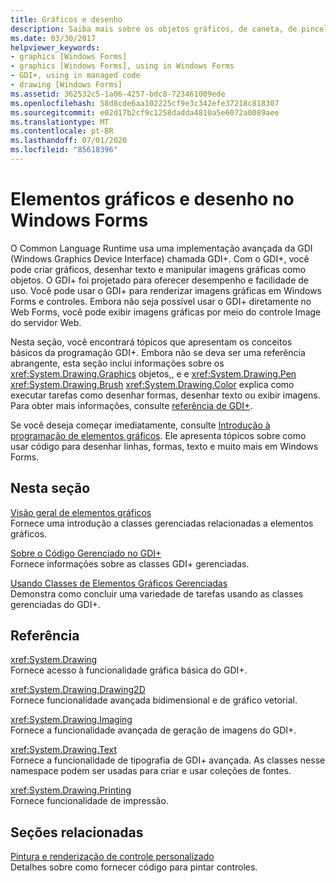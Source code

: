 ```yaml
---
title: Gráficos e desenho
description: Saiba mais sobre os objetos gráficos, de caneta, de pincel e de cor e como executar tarefas como desenhar formas, desenhar texto ou exibir imagens em Windows Forms.
ms.date: 03/30/2017
helpviewer_keywords:
- graphics [Windows Forms]
- graphics [Windows Forms], using in Windows Forms
- GDI+, using in managed code
- drawing [Windows Forms]
ms.assetid: 362532c5-1a06-4257-bdc8-723461009ede
ms.openlocfilehash: 58d8cde6aa102225cf9e3c342efe37218c818307
ms.sourcegitcommit: e02d17b2cf9c1258dadda4810a5e6072a0089aee
ms.translationtype: MT
ms.contentlocale: pt-BR
ms.lasthandoff: 07/01/2020
ms.locfileid: "85618396"
---
```

# <a name="graphics-and-drawing-in-windows-forms"></a>Elementos gráficos e desenho no Windows Forms
O Common Language Runtime usa uma implementação avançada da GDI (Windows Graphics Device Interface) chamada GDI+. Com o GDI+, você pode criar gráficos, desenhar texto e manipular imagens gráficas como objetos. O GDI+ foi projetado para oferecer desempenho e facilidade de uso. Você pode usar o GDI+ para renderizar imagens gráficas em Windows Forms e controles. Embora não seja possível usar o GDI+ diretamente no Web Forms, você pode exibir imagens gráficas por meio do controle Image do servidor Web.  
  
 Nesta seção, você encontrará tópicos que apresentam os conceitos básicos da programação GDI+. Embora não se deva ser uma referência abrangente, esta seção inclui informações sobre os <xref:System.Drawing.Graphics> objetos,, e e <xref:System.Drawing.Pen> <xref:System.Drawing.Brush> <xref:System.Drawing.Color> explica como executar tarefas como desenhar formas, desenhar texto ou exibir imagens. Para obter mais informações, consulte [referência de GDI+](/windows/desktop/gdiplus/-gdiplus-class-gdi-reference).  
  
 Se você deseja começar imediatamente, consulte [Introdução à programação de elementos gráficos](getting-started-with-graphics-programming.md). Ele apresenta tópicos sobre como usar código para desenhar linhas, formas, texto e muito mais em Windows Forms.  
  
## <a name="in-this-section"></a>Nesta seção  
 [Visão geral de elementos gráficos](graphics-overview-windows-forms.md)  
 Fornece uma introdução a classes gerenciadas relacionadas a elementos gráficos.  
  
 [Sobre o Código Gerenciado no GDI+](about-gdi-managed-code.md)  
 Fornece informações sobre as classes GDI+ gerenciadas.  
  
 [Usando Classes de Elementos Gráficos Gerenciadas](using-managed-graphics-classes.md)  
 Demonstra como concluir uma variedade de tarefas usando as classes gerenciadas do GDI+.  
  
## <a name="reference"></a>Referência  
 <xref:System.Drawing>  
 Fornece acesso à funcionalidade gráfica básica do GDI+.  
  
 <xref:System.Drawing.Drawing2D>  
 Fornece funcionalidade avançada bidimensional e de gráfico vetorial.  
  
 <xref:System.Drawing.Imaging>  
 Fornece a funcionalidade avançada de geração de imagens do GDI+.  
  
 <xref:System.Drawing.Text>  
 Fornece a funcionalidade de tipografia de GDI+ avançada. As classes nesse namespace podem ser usadas para criar e usar coleções de fontes.  
  
 <xref:System.Drawing.Printing>  
 Fornece funcionalidade de impressão.  
  
## <a name="related-sections"></a>Seções relacionadas  
 [Pintura e renderização de controle personalizado](../controls/custom-control-painting-and-rendering.md)  
 Detalhes sobre como fornecer código para pintar controles.
